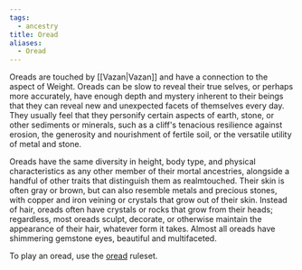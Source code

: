 ```yaml
---
tags:
  - ancestry
title: Oread
aliases:
  - Oread
---
```


Oreads are touched by [[Vazan|Vazan]] and have a connection to the aspect of Weight. Oreads can be slow to reveal their true selves, or perhaps more accurately, have enough depth and mystery inherent to their beings that they can reveal new and unexpected facets of themselves every day. They usually feel that they personify certain aspects of earth, stone, or other sediments or minerals, such as a cliff's tenacious resilience against erosion, the generosity and nourishment of fertile soil, or the versatile utility of metal and stone.

Oreads have the same diversity in height, body type, and physical characteristics as any other member of their mortal ancestries, alongside a handful of other traits that distinguish them as realmtouched. Their skin is often gray or brown, but can also resemble metals and precious stones, with copper and iron veining or crystals that grow out of their skin. Instead of hair, oreads often have crystals or rocks that grow from their heads; regardless, most oreads sculpt, decorate, or otherwise maintain the appearance of their hair, whatever form it takes. Almost all oreads have shimmering gemstone eyes, beautiful and multifaceted.

To play an oread, use the [oread](https://2e.aonprd.com/Ancestries.aspx?ID=34) ruleset.